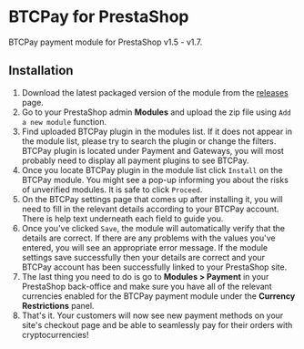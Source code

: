 BTCPay for PrestaShop
=====================

BTCPay payment module for PrestaShop v1.5 - v1.7.

Installation
------------

1. Download the latest packaged version of the module from the [releases](https://github.com/hubiktomas/btcpay-prestashop/releases) page.
2. Go to your PrestaShop admin **Modules** and upload the zip file using `Add a new module` function.
3. Find uploaded BTCPay plugin in the modules list. If it does not appear in the module list, please try to search the plugin or change the filters. BTCPay plugin is located under Payment and Gateways, you will most probably need to display all payment plugins to see BTCPay.
4. Once you locate BTCPay plugin in the module list click `Install` on the BTCPay module. You might see a pop-up informing you about the risks of unverified modules. It is safe to click `Proceed`.
5. On the BTCPay settings page that comes up after installing it, you will need to fill in the relevant details according to your BTCPay account. There is help text underneath each field to guide you.
6. Once you've clicked `Save`, the module will automatically verify that the details are correct. If there are any problems with the values you've entered, you will see an appropriate error message. If the module settings save successfully then your details are correct and your BTCPay account has been successfully linked to your PrestaShop site.
7. The last thing you need to do is go to **Modules > Payment** in your PrestaShop back-office and make sure you have all of the relevant currencies enabled for the BTCPay payment module under the **Currency Restrictions** panel.
8. That's it. Your customers will now see new payment methods on your site's checkout page and be able to seamlessly pay for their orders with cryptocurrencies!